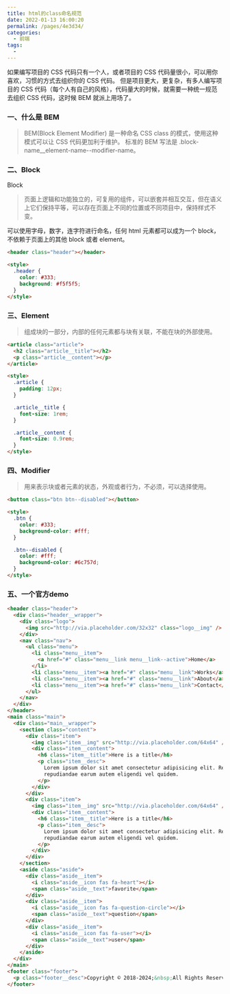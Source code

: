 ```yaml
---
title: html的class命名规范
date: 2022-01-13 16:00:20
permalink: /pages/4e3d34/
categories:
  - 前端
tags:
  - 
---
```



如果编写项目的 CSS 代码只有一个人，或者项目的 CSS 代码量很小，可以用你喜欢，习惯的方式去组织你的 CSS 代码。
但是项目更大，更复杂，有多人编写项目的 CSS 代码（每个人有自己的风格），代码量大的时候，就需要一种统一规范去组织 CSS 代码，这时候 BEM 就派上用场了。

### 一、什么是 BEM

> BEM(Block Element Modifier) 是一种命名 CSS class 的模式，使用这种模式可以让 CSS 代码更加利于维护。
> 标准的 BEM 写法是 .block-name\_\_element-name--modifier-name。

### 二、Block

Block

> 页面上逻辑和功能独立的，可复用的组件，可以嵌套并相互交互，但在语义上它们保持平等，可以存在页面上不同的位置或不同项目中，保持样式不变。

可以使用字母，数字，连字符进行命名，任何 html 元素都可以成为一个 block，不依赖于页面上的其他 block 或者 element。

```html
<header class="header"></header>

<style>
  .header {
    color: #333;
    background: #f5f5f5;
  }
</style>
```

### 三、Element

> 组成块的一部分，内部的任何元素都与块有关联，不能在块的外部使用。

```html
<article class="article">
  <h2 class="article__title"></h2>
  <p class="article__content"></p>
</article>

<style>
  .article {
    padding: 12px;
  }

  .article__title {
    font-size: 1rem;
  }

  .article__content {
    font-size: 0.9rem;
  }
</style>
```

### 四、Modifier

> 用来表示块或者元素的状态，外观或者行为，不必须，可以选择使用。

```html
<button class="btn btn--disabled"></button>

<style>
  .btn {
    color: #333;
    background-color: #fff;
  }

  .btn--disabled {
    color: #fff;
    background-color: #6c757d;
  }
</style>
```

### 五、一个官方demo

```html
<header class="header">
  <div class="header__wrapper">
    <div class="logo">
      <img src="http://via.placeholder.com/32x32" class="logo__img" />
    </div>
    <nav class="nav">
      <ul class="menu">
        <li class="menu__item">
          <a href="#" class="menu__link menu__link--active">Home</a>
        </li>
        <li class="menu__item"><a href="#" class="menu__link">Works</a></li>
        <li class="menu__item"><a href="#" class="menu__link">About</a></li>
        <li class="menu__item"><a href="#" class="menu__link">Contact</a></li>
      </ul>
    </nav>
  </div>
</header>
<main class="main">
  <div class="main__wrapper">
    <section class="content">
      <div class="item">
        <img class="item__img" src="http://via.placeholder.com/64x64" />
        <div class="item__content">
          <h6 class="item__title">Here is a title</h6>
          <p class="item__desc">
            Lorem ipsum dolor sit amet consectetur adipisicing elit. Rem quasi,
            repudiandae earum autem eligendi vel quidem.
          </p>
        </div>
      </div>
      <div class="item">
        <img class="item__img" src="http://via.placeholder.com/64x64" />
        <div class="item__content">
          <h6 class="item__title">Here is a title</h6>
          <p class="item__desc">
            Lorem ipsum dolor sit amet consectetur adipisicing elit. Rem quasi,
            repudiandae earum autem eligendi vel quidem.
          </p>
        </div>
      </div>
    </section>
    <aside class="aside">
      <div class="aside__item">
        <i class="aside__icon fas fa-heart"></i>
        <span class="aside__text">favorite</span>
      </div>
      <div class="aside__item">
        <i class="aside__icon fas fa-question-circle"></i>
        <span class="aside__text">question</span>
      </div>
      <div class="aside__item">
        <i class="aside__icon fas fa-user"></i>
        <span class="aside__text">user</span>
      </div>
    </aside>
  </div>
</main>
<footer class="footer">
  <p class="footer__desc">Copyright © 2018-2024;&nbsp;All Rights Reserved.</p>
</footer>
```
